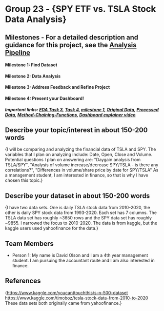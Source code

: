 # Group 23 - {SPY ETF vs. TSLA Stock Data Analysis}


## Milestones - For a detailed description and guidance for this project, see the [Analysis Pipeline](https://github.com/data301-2021-summer2/project-group23-project/blob/main/data/processed/AnalysisPipeline.ipynb)

#### Milestone 1: Find Dataset

#### Milestone 2: Data Analysis

#### Milestone 3: Address Feedback and Refine Project

#### Milestone 4: Present your Dashboard!
##### Important links: [EDA Task 3](https://github.com/data301-2021-summer2/project-group23-project/blob/main/analysis/EDA(Task3).ipynb), [Task 4](https://github.com/data301-2021-summer2/project-group23-project/blob/main/analysis/TASK4.ipynb), [milestone 1](https://github.com/data301-2021-summer2/project-group23-project/blob/main/analysis/milestone1.ipynb), [Original Data](https://github.com/data301-2021-summer2/project-group23-project/tree/main/data/raw), [Processed Data](https://github.com/data301-2021-summer2/project-group23-project/tree/main/data/processed), [Method-Chaining-Functions](https://github.com/data301-2021-summer2/project-group23-project/blob/main/data/processed/FunctionWithMC.ipynb), [Dashboard explainer video](https://vimeo.com/586461635)
## Describe your topic/interest in about 150-200 words

{I will be comparing and analyzing the financial data of TSLA and SPY. The variables that I plan on analyzing include: Date, Open, Close and Volume. 
Potential questions I plan on answering are: 
"Daygain analysis from TSLA/SPY", 
"Analysis of volume increase/decrease SPY/TSLA - is there any correlations?", 
"Differences in volume/share price by date for SPY/TSLA"
As a management student, I am interested in finance, so that is why I have chosen this topic.}

## Describe your dataset in about 150-200 words

{I have two data sets. One is daily TSLA stock data from 2010-2020, the other is daily SPY stock data from 1993-2020. Each set has 7 columns. The TSLA data set has roughly ~3650 rows and the SPY data set has roughly ~9855. I narrowed the focus to 2010-2020. The data is from kaggle, but the kaggle users used yahoofinance for the data.}

## Team Members

- Person 1: My name is David Olson and I am a 4th year management student. I am pursuing the accountant route and I am also interested in finance.


## References

{https://www.kaggle.com/youcanttouchthis/s-p-500-dataset  
https://www.kaggle.com/timoboz/tesla-stock-data-from-2010-to-2020
These data sets both originally came from yahoofinance.}

